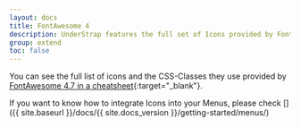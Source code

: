 ```yaml
---
layout: docs
title: FontAwesome 4
description: UnderStrap features the full set of Icons provided by FontAwesome v4.7.
group: extend
toc: false
---
```


You can see the full list of icons and the CSS-Classes they use provided by [FontAwesome 4.7 in a cheatsheet](https://fontawesome.com/v4.7.0/cheatsheet/){:target="_blank"}.

If you want to know how to integrate Icons into your Menus, please check []({{ site.baseurl }}/docs/{{ site.docs_version }}/getting-started/menus/)
